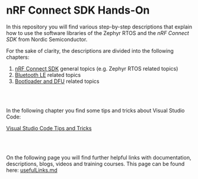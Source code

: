# nRF Connect SDK Hands-On

In this repository you will find various step-by-step descriptions that explain how to use the software libraries of the Zephyr RTOS and the _nRF Connect SDK_ from Nordic Semiconductor.

For the sake of clarity, the descriptions are divided into the following chapters:
1) [nRF Connect SDK](doc/NCS/README.md) general topics (e.g. Zephyr RTOS related topics)
2) [Bluetooth LE](doc/BLE/README.md) related topics
3) [Bootloader and DFU](doc/DFU/NCSv3.0.0/README.md) related topics

<br>
<br>

In the following chapter you find some tips and tricks about Visual Studio Code:

[Visual Studio Code Tips and Tricks](doc/VSC/README.md)

<br>
<br>

On the following page you will find further helpful links with documentation, descriptions, blogs, videos and training courses. This page can be found here: [usefulLinks.md](usefulLinks.md)
